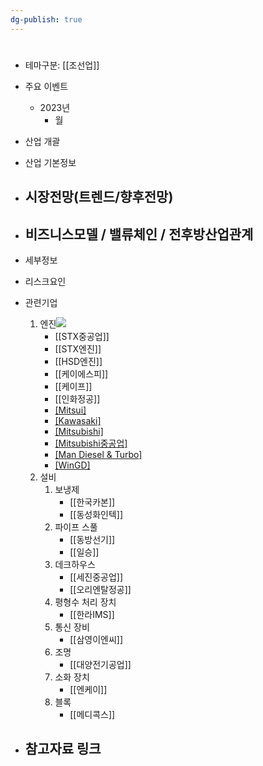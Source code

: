 ```yaml
---
dg-publish: true
---
```


#

- 테마구분: [[조선업]]



- 주요 이벤트
	- 2023년
		- 월




- 산업 개괄




- 산업 기본정보




- 시장전망(트렌드/향후전망)
	- 





- 비즈니스모델 / 밸류체인 / 전후방산업관계
	- 





- 세부정보





- 리스크요인





- 관련기업
	1. 엔진![](https://i.imgur.com/QmtSQer.png)
		- [[STX중공업]]
		- [[STX엔진]]
		- [[HSD엔진]]
		- [[케이에스피]]
		- [[케이프]]
		- [[인화정공]]
		- [[Mitsui]](일본)
		- [[Kawasaki]](일본)
		- [[Mitsubishi]](일본)
		- [[Mitsubishi중공업]](일본)
		- [[Man Diesel & Turbo]](덴마크) 
		- [[WinGD]](스위스)
	2. 설비
		1. 보냉제
			- [[한국카본]]
			- [[동성화인텍]]
		2. 파이프 스풀
			- [[동방선기]]
			- [[일승]]
		3. 데크하우스
			- [[세진중공업]]
			- [[오리엔탈정공]]
		4. 평형수 처리 장치
			- [[한라IMS]]
		5. 통신 장비
			- [[삼영이엔씨]]
		6. 조명
			- [[대양전기공업]]
		7. 소화 장치
			- [[엔케이]]
		8. 블록
			- [[메디콕스]]


- 참고자료 링크
	- 

